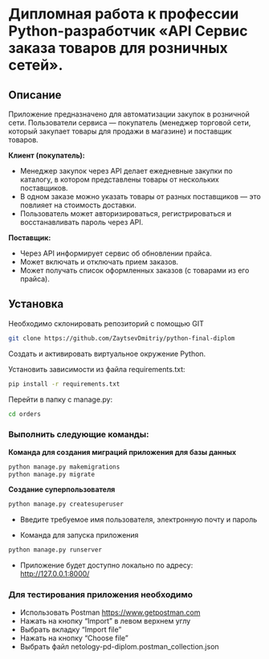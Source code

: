 # Дипломная работа к профессии Python-разработчик «API Сервис заказа товаров для розничных сетей».

## Описание

Приложение предназначено для автоматизации закупок в розничной сети. Пользователи сервиса — покупатель (менеджер торговой сети, который закупает товары для продажи в магазине) и поставщик товаров.

**Клиент (покупатель):**

- Менеджер закупок через API делает ежедневные закупки по каталогу, в котором
  представлены товары от нескольких поставщиков.
- В одном заказе можно указать товары от разных поставщиков — это
  повлияет на стоимость доставки.
- Пользователь может авторизироваться, регистрироваться и восстанавливать пароль через API.
    
**Поставщик:**

- Через API информирует сервис об обновлении прайса.
- Может включать и отключать прием заказов.
- Может получать список оформленных заказов (с товарами из его прайса).


## Установка

Необходимо склонировать репозиторий с помощью GIT
```bash
git clone https://github.com/ZaytsevDmitriy/python-final-diplom
```
Создать и активировать виртуальное окружение Python.

Установить зависимости из файла requirements.txt:
```bash
pip install -r requirements.txt
```
Перейти в папку с manage.py:
```bash
cd orders
```
### Выполнить следующие команды:
**Команда для создания миграций приложения для базы данных**
```bash
python manage.py makemigrations
python manage.py migrate
```

**Создание суперпользователя**
```bash
python manage.py createsuperuser
```
* Введите требуемое имя пользователя, электронную почту и пароль

* Команда для запуска приложения
```bash
python manage.py runserver
```
* Приложение будет доступно локально по адресу: http://127.0.0.1:8000/

### Для тестирования приложения необходимо
* Использовать Postman https://www.getpostman.com
* Нажать на кнопку “Import” в левом верхнем углу
* Выбрать вкладку “Import file”
* Нажать на кнопку “Choose file” 
* Выбрать файл netology-pd-diplom.postman_collection.json
